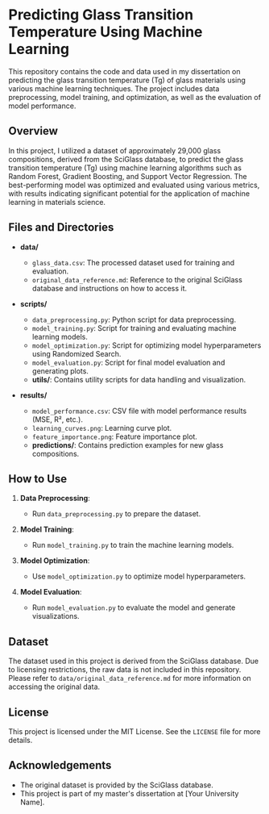 # Predicting Glass Transition Temperature Using Machine Learning

This repository contains the code and data used in my dissertation on predicting the glass transition temperature (Tg) of glass materials using various machine learning techniques. The project includes data preprocessing, model training, and optimization, as well as the evaluation of model performance.

## Overview

In this project, I utilized a dataset of approximately 29,000 glass compositions, derived from the SciGlass database, to predict the glass transition temperature (Tg) using machine learning algorithms such as Random Forest, Gradient Boosting, and Support Vector Regression. The best-performing model was optimized and evaluated using various metrics, with results indicating significant potential for the application of machine learning in materials science.

## Files and Directories

- **data/**
  - `glass_data.csv`: The processed dataset used for training and evaluation.
  - `original_data_reference.md`: Reference to the original SciGlass database and instructions on how to access it.

- **scripts/**
  - `data_preprocessing.py`: Python script for data preprocessing.
  - `model_training.py`: Script for training and evaluating machine learning models.
  - `model_optimization.py`: Script for optimizing model hyperparameters using Randomized Search.
  - `model_evaluation.py`: Script for final model evaluation and generating plots.
  - **utils/**: Contains utility scripts for data handling and visualization.

- **results/**
  - `model_performance.csv`: CSV file with model performance results (MSE, R², etc.).
  - `learning_curves.png`: Learning curve plot.
  - `feature_importance.png`: Feature importance plot.
  - **predictions/**: Contains prediction examples for new glass compositions.

## How to Use

1. **Data Preprocessing**:
   - Run `data_preprocessing.py` to prepare the dataset.

2. **Model Training**:
   - Run `model_training.py` to train the machine learning models.

3. **Model Optimization**:
   - Use `model_optimization.py` to optimize model hyperparameters.

4. **Model Evaluation**:
   - Run `model_evaluation.py` to evaluate the model and generate visualizations.

## Dataset

The dataset used in this project is derived from the SciGlass database. Due to licensing restrictions, the raw data is not included in this repository. Please refer to `data/original_data_reference.md` for more information on accessing the original data.

## License

This project is licensed under the MIT License. See the `LICENSE` file for more details.

## Acknowledgements

- The original dataset is provided by the SciGlass database.
- This project is part of my master's dissertation at [Your University Name].
